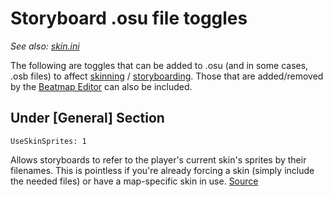 # Storyboard .osu file toggles

*See also: [skin.ini](/wiki/Skinning/Skin.ini)*

The following are toggles that can be added to .osu (and in some cases, .osb files) to affect [skinning](/wiki/Skinning) / [storyboarding](/wiki/Storyboard). Those that are added/removed by the [Beatmap Editor](/wiki/Beatmap_Editor) can also be included.

## Under \[General\] Section

`UseSkinSprites: 1`

Allows storyboards to refer to the player's current skin's sprites by their filenames. This is pointless if you're already forcing a skin (simply include the needed files) or have a map-specific skin in use. [Source](https://osu.ppy.sh/community/forums/topics/1869?start=141760)
